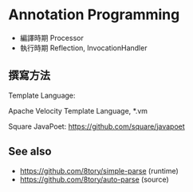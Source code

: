 # Annotation Programming

* 編譯時期 Processor
* 執行時期 Reflection, InvocationHandler

## 撰寫方法

Template Language:

Apache Velocity Template Language, *.vm

Square JavaPoet: https://github.com/square/javapoet

## See also

* https://github.com/8tory/simple-parse (runtime)
* https://github.com/8tory/auto-parse (source)